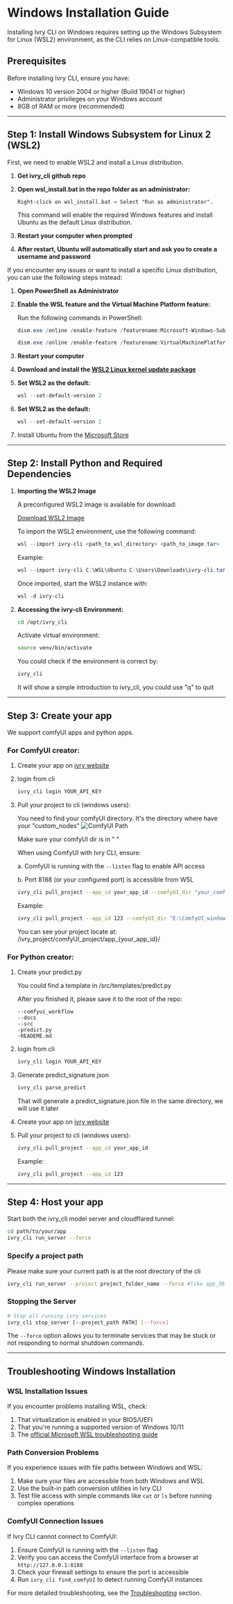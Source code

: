 # **Windows Installation Guide**

Installing Ivry CLI on Windows requires setting up the Windows Subsystem for Linux (WSL2) environment, as the CLI relies on Linux-compatible tools.

## **Prerequisites**

Before installing Ivry CLI, ensure you have:

- Windows 10 version 2004 or higher (Build 19041 or higher)
- Administrator privileges on your Windows account
- 8GB of RAM or more (recommended)


---

## **Step 1: Install Windows Subsystem for Linux 2 (WSL2)**

First, we need to enable WSL2 and install a Linux distribution.

1. **Get ivry_cli github repo**

2. **Open wsl_install.bat in the repo folder as an administrator:**

	   Right-click on wsl_install.bat → Select "Run as administrator".
      This command will enable the required Windows features and install Ubuntu as the default Linux distribution.

3. **Restart your computer when prompted**

4. **After restart, Ubuntu will automatically start and ask you to create a username and password**

If you encounter any issues or want to install a specific Linux distribution, you can use the following steps instead:

1. **Open PowerShell as Administrator**

2. **Enable the WSL feature and the Virtual Machine Platform feature:**

    Run the following commands in PowerShell:

      ```powershell
      dism.exe /online /enable-feature /featurename:Microsoft-Windows-Subsystem-Linux /all /norestart
      ```

      ```powershell
      dism.exe /online /enable-feature /featurename:VirtualMachinePlatform /all /norestart
      ```

3. **Restart your computer**

4. **Download and install the [WSL2 Linux kernel update package](https://docs.microsoft.com/en-us/windows/wsl/install-manual#step-4---download-the-linux-kernel-update-package)**

5. **Set WSL2 as the default:**

      ```powershell
      wsl --set-default-version 2
      ```

6. **Set WSL2 as the default:**

      ```powershell
      wsl --set-default-version 2
      ```

7. Install Ubuntu from the [Microsoft Store](https://www.microsoft.com/store/productId/9PDXGNCFSCZV)


---

## **Step 2: Install Python and Required Dependencies**

1. **Importing the WSL2 Image**

    A preconfigured WSL2 image is available for download:

    [Download WSL2 Image](https://drive.google.com/file/d/10vf-E5ylGC6YuHYWnAbQOMaJhIO0WocS/view?usp=sharing)
    
    To import the WSL2 environment, use the following command:

      ```powershell
      wsl --import ivry-cli <path_to_wsl_directory> <path_to_image.tar>
      ```

    Example:

      ```powershell
      wsl --import ivry-cli C:\WSL\Ubuntu C:\Users\Downloads\ivry-cli.tar   
      ```

    Once imported, start the WSL2 instance with:

      ```powershell
      wsl -d ivry-cli   
      ```  

2. **Accessing the ivry-cli Environment:**

      ```bash
      cd /opt/ivry_cli
      ```

    Activate virtual environment:

      ```bash
      source venv/bin/activate
      ```

    You could check if the environment is correct by:

      ```bash
      ivry_cli
      ```

    It will show a simple introduction to ivry_cli, you could use "q" to quit

---
## **Step 3: Create your app**

We support comfyUI apps and python apps.

### **For ComfyUI creator:**

1. Create your app on [ivry website](https://www.ivry.co/login)

2. login from cli

      ```bash
      ivry_cli login YOUR_API_KEY
      ```

3. Pull your project to cli (windows users):

    You need to find your comfyUI directory. It's the directory where have your "custom_nodes"
    ![ComfyUI Path](../assets/images/comfyUIpath.png)

    Make sure your comfyUI dir is in " "

    When using ComfyUI with Ivry CLI, ensure:

    a. ComfyUI is running with the `--listen` flag to enable API access

    b. Port 8188 (or your configured port) is accessible from WSL

      ```bash
      ivry_cli pull_project --app_id your_app_id --comfyUI_dir "your_comfyUI_dir"
      ```

    Example:

      ```bash
      ivry_cli pull_project --app_id 123 --comfyUI_dir "E:\ComfyUI_windows_portable\ComfyUI"
      ```

   You can see your project locate at: /ivry_project/comfyUI_project/app_{your_app_id}/

### **For Python creator:**

1. Create your predict.py 

    You could find a template in /src/templates/predict.py

    After you finished it, please save it to the root of the repo:
    ```
    --comfyui_workflow
    --docs
    --src
    -predict.py
    -READEME.md
    ```

2. login from cli

      ```bash
      ivry_cli login YOUR_API_KEY
      ```

3. Generate predict_signature.json 
   
      ```bash
      ivry_cli parse_predict
      ```
   
   That will generate a predict_signature.json file in the same directory, we will use it later

4. Create your app on [ivry website](https://www.ivry.co/login)

5. Pull your project to cli (windows users):

      ```bash
      ivry_cli pull_project --app_id your_app_id
      ```

    Example:

      ```bash
      ivry_cli pull_project --app_id 123
      ```

---
## **Step 4: Host your app**

 Start both the ivry_cli model server and cloudflared tunnel:

 ```bash
 cd path/to/your/app
 ivry_cli run_server --force
 ```

### Specify a project path

 Please make sure your current path is at the root directory of the cli

 ```bash
 ivry_cli run_server --project project_folder_name --force #like app_30
 ```

### Stopping the Server

 ```bash
 # Stop all running ivry services
 ivry_cli stop_server [--project_path PATH] [--force]
 ```

The `--force` option allows you to terminate services that may be stuck or not responding to normal shutdown commands.

---
## Troubleshooting Windows Installation

### WSL Installation Issues

If you encounter problems installing WSL, check:

1. That virtualization is enabled in your BIOS/UEFI
2. That you're running a supported version of Windows 10/11
3. The [official Microsoft WSL troubleshooting guide](https://docs.microsoft.com/en-us/windows/wsl/troubleshooting)

### Path Conversion Problems

If you experience issues with file paths between Windows and WSL:

1. Make sure your files are accessible from both Windows and WSL
2. Use the built-in path conversion utilities in Ivry CLI
3. Test file access with simple commands like `cat` or `ls` before running complex operations

### ComfyUI Connection Issues

If Ivry CLI cannot connect to ComfyUI:

1. Ensure ComfyUI is running with the `--listen` flag
2. Verify you can access the ComfyUI interface from a browser at `http://127.0.0.1:8188`
3. Check your firewall settings to ensure the port is accessible
4. Run `ivry_cli find_comfyUI` to detect running ComfyUI instances

For more detailed troubleshooting, see the [Troubleshooting](../troubleshooting.md) section.